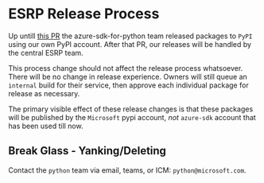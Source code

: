 # ESRP Release Process

Up untill [this PR](https://github.com/Azure/azure-sdk-for-python/pull/29004) the azure-sdk-for-python team released packages to `PyPI` using our own PyPI account. After that PR, our releases will be handled by the central ESRP team.

This process change should not affect the release process whatsoever. There will be no change in release experience. Owners will still queue an `internal` build for their service, then approve each individual package for release as necessary.

The primary visible effect of these release changes is that these packages will be published by the `Microsoft` pypi account, _not_  `azure-sdk` account that has been used till now.

## Break Glass - Yanking/Deleting

Contact the `python` team via email, teams, or ICM: `python@microsoft.com`.
